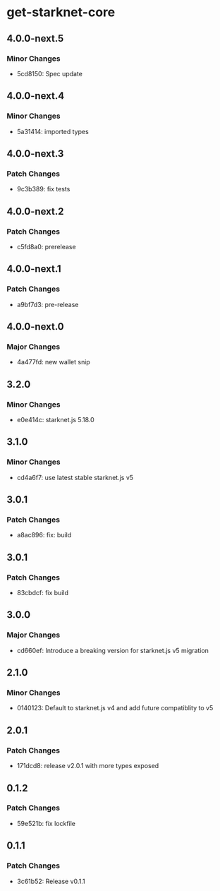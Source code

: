 # get-starknet-core

## 4.0.0-next.5

### Minor Changes

- 5cd8150: Spec update

## 4.0.0-next.4

### Minor Changes

- 5a31414: imported types

## 4.0.0-next.3

### Patch Changes

- 9c3b389: fix tests

## 4.0.0-next.2

### Patch Changes

- c5fd8a0: prerelease

## 4.0.0-next.1

### Patch Changes

- a9bf7d3: pre-release

## 4.0.0-next.0

### Major Changes

- 4a477fd: new wallet snip

## 3.2.0

### Minor Changes

- e0e414c: starknet.js 5.18.0

## 3.1.0

### Minor Changes

- cd4a6f7: use latest stable starknet.js v5

## 3.0.1

### Patch Changes

- a8ac896: fix: build

## 3.0.1

### Patch Changes

- 83cbdcf: fix build

## 3.0.0

### Major Changes

- cd660ef: Introduce a breaking version for starknet.js v5 migration

## 2.1.0

### Minor Changes

- 0140123: Default to starknet.js v4 and add future compatiblity to v5

## 2.0.1

### Patch Changes

- 171dcd8: release v2.0.1 with more types exposed

## 0.1.2

### Patch Changes

- 59e521b: fix lockfile

## 0.1.1

### Patch Changes

- 3c61b52: Release v0.1.1
